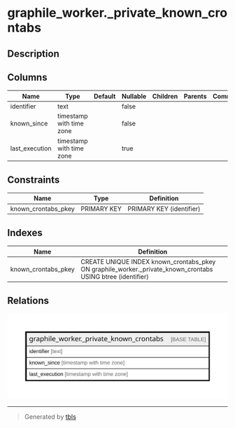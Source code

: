 # graphile_worker._private_known_crontabs

## Description

## Columns

| Name | Type | Default | Nullable | Children | Parents | Comment |
| ---- | ---- | ------- | -------- | -------- | ------- | ------- |
| identifier | text |  | false |  |  |  |
| known_since | timestamp with time zone |  | false |  |  |  |
| last_execution | timestamp with time zone |  | true |  |  |  |

## Constraints

| Name | Type | Definition |
| ---- | ---- | ---------- |
| known_crontabs_pkey | PRIMARY KEY | PRIMARY KEY (identifier) |

## Indexes

| Name | Definition |
| ---- | ---------- |
| known_crontabs_pkey | CREATE UNIQUE INDEX known_crontabs_pkey ON graphile_worker._private_known_crontabs USING btree (identifier) |

## Relations

![er](graphile_worker._private_known_crontabs.svg)

---

> Generated by [tbls](https://github.com/k1LoW/tbls)
